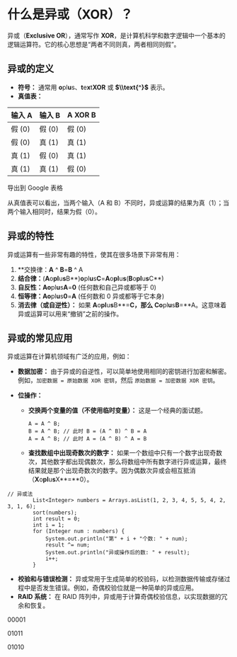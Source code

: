 # 什么是异或（XOR）？

异或（**Exclusive OR**），通常写作 **XOR**，是计算机科学和数字逻辑中一个基本的逻辑运算符。它的核心思想是“两者不同则真，两者相同则假”。

## 异或的定义

* **符号：** 通常用 **o**pl**u**s、**t**e**x**t**XOR** 或 **\$\\\\text{^}\$** 表示。
* **真值表：**


| 输入 A | 输入 B | A XOR B |
| :----- | :----- | :------ |
| 假 (0) | 假 (0) | 假 (0)  |
| 假 (0) | 真 (1) | 真 (1)  |
| 真 (1) | 假 (0) | 真 (1)  |
| 真 (1) | 真 (1) | 假 (0)  |

导出到 Google 表格

从真值表可以看出，当两个输入（A 和 B）不同时，异或运算的结果为真（1）；当两个输入相同时，结果为假（0）。

## 异或的特性

异或运算有一些非常有趣的特性，使其在很多场景下非常有用：

1. **交换律：**A** ^ **B**=**B** ^ A
2. **结合律：**(**A**o**pl**u**s**B**)**o**pl**u**s**C**=**A**o**pl**u**s**(**B**o**pl**u**s**C**)
3. **自反性：**A**o**pl**u**s**A**=**0** (任何数和自己异或都等于 0)
4. **恒等律：**A**o**pl**u**s**0**=**A** (任何数和 0 异或都等于它本身)
5. **消去律（或自逆性）：** 如果 **A**o**pl**u**s**B**=**C，那么 **C**o**pl**u**s**B**=**A。这意味着异或运算可以用来“撤销”之前的操作。

## 异或的常见应用

异或运算在计算机领域有广泛的应用，例如：

* **数据加密：** 由于异或的自逆性，可以简单地使用相同的密钥进行加密和解密。例如，`加密数据 = 原始数据 XOR 密钥`，然后 `原始数据 = 加密数据 XOR 密钥`。
* **位操作：**

  * **交换两个变量的值（不使用临时变量）：** 这是一个经典的面试题。
    ```
    A = A ^ B;
    B = A ^ B; // 此时 B = (A ^ B) ^ B = A
    A = A ^ B; // 此时 A = (A ^ B) ^ A = B
    ```
  * **查找数组中出现奇数次的数字：** 如果一个数组中只有一个数字出现奇数次，其他数字都出现偶数次，那么将数组中所有数字进行异或运算，最终结果就是那个出现奇数次的数字。因为偶数次异或会相互抵消（**X**o**pl**u**s**X**=**0）。

```
// 异或法
        List<Integer> numbers = Arrays.asList(1, 2, 3, 4, 5, 5, 4, 2, 3, 1, 6);
        sort(numbers);
        int result = 0;
        int i = 1;
        for (Integer num : numbers) {
            System.out.println("第" + i + "个数: " + num);
            result ^= num;
            System.out.println("异或操作后的数: " + result);
            i++;
        }
```

* **校验和与错误检测：** 异或常用于生成简单的校验码，以检测数据传输或存储过程中是否发生错误。例如，奇偶校验位就是一种简单的异或应用。
* **RAID 系统：** 在 RAID 阵列中，异或用于计算奇偶校验信息，以实现数据的冗余和恢复。


00001

01011

01010
